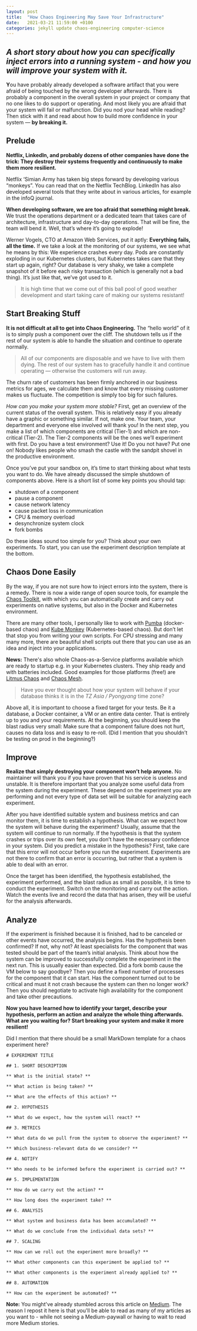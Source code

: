 ```yaml
---
layout: post
title:  "How Chaos Engineering May Save Your Infrastructure"
date:   2021-03-21 11:59:00 +0100
categories: jekyll update chaos-engineering computer-science
---
```

*A short story about how you can specifically inject errors into a running system - and how you will improve your system with it.*
----

**Y**ou have probably already developed a software artifact that you were afraid of being touched by the wrong developer afterwards. There is probably a component in the overall system in your project or company that no one likes to do support or operating. And most likely you are afraid that your system will fail or malfunction. Did you nod your head while reading? Then stick with it and read about how to build more confidence in your system — **by breaking it.**

## Prelude

**Netflix, LinkedIn, and probably dozens of other companies have done the trick: They destroy their systems frequently and continuously to make them more resilient.**

Netflix ‘Simian Army has taken big steps forward by developing various “monkeys”. You can read that on the Netflix TechBlog. LinkedIn has also developed several tools that they write about in various articles, for example in the infoQ journal.

**When developing software, we are too afraid that something might break.** We trust the operations department or a dedicated team that takes care of architecture, infrastructure and day-to-day operations. That will be fine, the team will bend it. Well, that’s where it’s going to explode!

Werner Vogels, CTO at Amazon Web Services, put it aptly: **Everything fails, all the time.** If we take a look at the monitoring of our systems, we see what he means by this: We experience crashes every day. Pods are constantly exploding in our Kubernetes clusters, but Kubernetes takes care that they start up again, right?
Our database is very shaky, we take a complete snapshot of it before each risky transaction (which is generally not a bad thing). It’s just like that, we’ve got used to it.

> It is high time that we come out of this ball pool of good weather development and start taking care of making our systems resistant!

## Start Breaking Stuff

**It is not difficult at all to get into Chaos Engineering.** The “hello world” of it is to simply push a component over the cliff. The shutdown tells us if the rest of our system is able to handle the situation and continue to operate normally.
> All of our components are disposable and we have to live with them dying. The rest of our system has to gracefully handle it and continue operating — otherwise the customers will run away. 

The churn rate of customers has been firmly anchored in our business metrics for ages, we calculate them and know that every missing customer makes us fluctuate. The competition is simply too big for such failures.

*How can you make your system more stable?* First, get an overview of the current status of the overall system. This is relatively easy if you already have a graphic or something similar. If not, make one. Your team, your department and everyone else involved will thank you! In the next step, you make a list of which components are critical (Tier-1) and which are non-critical (Tier-2). The Tier-2 components will be the ones we’ll experiment with first. Do you have a test environment? Use it! Do you not have? Put one on! Nobody likes people who smash the castle with the sandpit shovel in the productive environment.

Once you’ve put your sandbox on, it’s time to start thinking about what tests you want to do. We have already discussed the simple shutdown of components above. Here is a short list of some key points you should tap:

- shutdown of a component
- pause a component
- cause network latency
- cause packet loss in communication
- CPU & memory overload
- desynchronize system clock
- fork bombs

Do these ideas sound too simple for you? Think about your own experiments. To start, you can use the experiment description template at the bottom.

## Chaos Done Easily

By the way, if you are not sure how to inject errors into the system, there is a remedy. There is now a wide range of open source tools, for example the [Chaos Toolkit](https://chaostoolkit.org/), with which you can automatically create and carry out experiments on native systems, but also in the Docker and Kubernetes environment.

There are many other tools, I personally like to work with [Pumba](https://github.com/alexei-led/pumba) (docker-based chaos) and [Kube Monkey](https://github.com/asobti/kube-monkey) (Kubernetes-based chaos). But don’t let that stop you from writing your own scripts. For CPU stressing and many many more, there are beautiful shell scripts out there that you can use as an idea and inject into your applications. 

**News:** There's also whole Chaos-as-a-Service platforms available which are ready to startup e.g. in your Kubernetes clusters. They ship ready and with batteries included. Good examples for those platforms (free!) are [Litmus Chaos](https://litmuschaos.io/) and [Chaos Mesh](https://chaos-mesh.org/).

> Have you ever thought about how your system will behave if your database thinks it is in the *TZ Asia / Pyongyang* time zone?

Above all, it is important to choose a fixed target for your tests. Be it a database, a Docker container, a VM or an entire data center. That is entirely up to you and your requirements. At the beginning, you should keep the blast radius very small: Make sure that a component failure does not hurt, causes no data loss and is easy to re-roll. (Did I mention that you shouldn’t be testing on prod in the beginning?)

## Improve

**Realize that simply destroying your component won’t help anyone.** No maintainer will thank you if you have proven that his service is useless and unstable. It is therefore important that you analyze some useful data from the system during the experiment. These depend on the experiment you are performing and not every type of data set will be suitable for analyzing each experiment.

After you have identified suitable system and business metrics and can monitor them, it is time to establish a hypothesis. What can we expect how the system will behave during the experiment? Usually, assume that the system will continue to run normally. If the hypothesis is that the system crashes or trips over its own feet, you don’t have the necessary confidence in your system. Did you predict a mistake in the hypothesis? First, take care that this error will not occur before you run the experiment. Experiments are not there to confirm that an error is occurring, but rather that a system is able to deal with an error.

Once the target has been identified, the hypothesis established, the experiment performed, and the blast radius as small as possible, it is time to conduct the experiment. Switch on the monitoring and carry out the action. Watch the events live and record the data that has arisen, they will be useful for the analysis afterwards.

## Analyze

If the experiment is finished because it is finished, had to be canceled or other events have occurred, the analysis begins. Has the hypothesis been confirmed? If not, why not? At least specialists for the component that was tested should be part of the team’s initial analysis. Think about how the system can be improved to successfully complete the experiment in the next run. This is usually easier than expected. Did a fork bomb cause the VM below to say goodbye? Then you define a fixed number of processes for the component that it can start. Has the component turned out to be critical and must it not crash because the system can then no longer work? Then you should negotiate to activate high availability for the component and take other precautions.

**Now you have learned how to identify your target, describe your hypothesis, perform an action and analyze the whole thing afterwards. What are you waiting for? Start breaking your system and make it more resilient!**

Did I mention that there should be a small MarkDown template for a chaos experiment here?

    # EXPERIMENT TITLE

    ## 1. SHORT DESCRIPTION

    ** What is the initial state? **

    ** What action is being taken? **

    ** What are the effects of this action? **

    ## 2. HYPOTHESIS

    ** What do we expect, how the system will react? **

    ## 3. METRICS

    ** What data do we pull from the system to observe the experiment? **

    ** Which business-relevant data do we consider? **

    ## 4. NOTIFY

    ** Who needs to be informed before the experiment is carried out? **

    ## 5. IMPLEMENTATION

    ** How do we carry out the action? **

    ** How long does the experiment take? **

    ## 6. ANALYSIS

    ** What system and business data has been accumulated? **

    ** What do we conclude from the individual data sets? **

    ## 7. SCALING

    ** How can we roll out the experiment more broadly? **

    ** What other components can this experiment be applied to? **

    ** What other components is the experiment already applied to? **

    ## 8. AUTOMATION

    ** How can the experiment be automated? **


**Note:** You might've already stumbled across this article on [Medium](https://medium.com/dev-genius/how-chaos-engineering-may-save-your-infrastructure-75e442291285).
The reason I repost it here is that you'll be able to read as many of my articles as you want to - while not seeing a Medium-paywall or having to wait to read more Medium stories.